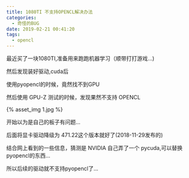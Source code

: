 ```yaml
---
title: 1080TI 不支持OPENCL解决办法
categories:
  - 奇怪的BUG
date: 2019-02-21 00:41:20
tags:
  - opencl
---
```



最近买了一块1080TI,准备用来跑跑机器学习（顺带打打游戏...)

然后发现装好驱动,cuda后

使用pyopencl的时候，竟然找不到GPU

然后使用 GPU-Z 测试的时候，发现果然不支持 OPENCL

{% asset_img 1.jpg  %}

开始以为是自己的板子有问题...

后面将显卡驱动降级为 471.22这个版本就好了(2018-11-29发布的)

结合网上看到的一些信息，猜测是 NVIDIA 自己弄了一个 pycuda,可以替换pyopencl的东西...

所以后续的驱动就不支持pyopencl了...

